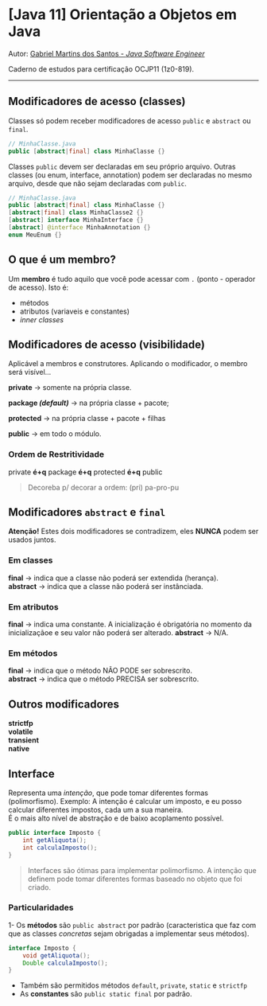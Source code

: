 # [Java 11] Orientação a Objetos em Java
Autor: [Gabriel Martins dos Santos - *Java Software Engineer*](https://linkedin.com/in/martinsgms)

Caderno de estudos para certificação OCJP11 (1z0-819).

---

## Modificadores de acesso (classes)
Classes só podem receber modificadores de acesso `public` e `abstract` ou `final`.
````Java
// MinhaClasse.java
public [abstract|final] class MinhaClasse {}
````
Classes `public` devem ser declaradas em seu próprio arquivo. Outras classes (ou enum, interface, annotation) podem ser declaradas no mesmo arquivo, desde que não sejam declaradas com `public`.
````Java
// MinhaClasse.java
public [abstract|final] class MinhaClasse {}
[abstract|final] class MinhaClasse2 {}
[abstract] interface MinhaInterface {}
[abstract] @interface MinhaAnnotation {}
enum MeuEnum {}
````
## O que é um membro?
Um **membro** é tudo aquilo que você pode acessar com `.` (ponto - operador de acesso). Isto é: 
- métodos
- atributos (variaveis e constantes)
- *inner classes*

## Modificadores de acesso (visibilidade)
Aplicável a membros e construtores. Aplicando o modificador, o membro será visível...

**private** &rarr; somente na própria classe.

**package *(default)*** &rarr; na própria classe + pacote;

**protected** &rarr; na própria classe + pacote + filhas

**public**  &rarr; em todo o módulo.

### Ordem de Restritividade
private **é+q** package **é+q** protected **é+q** public

> Decoreba p/ decorar a ordem: (pri) pa-pro-pu

## Modificadores `abstract` e `final`
**Atenção!** Estes dois modificadores se contradizem, eles **NUNCA** podem ser usados juntos.

### Em classes
**final** &rarr; indica que a classe não poderá ser extendida (herança).  
**abstract** &rarr; indica que a classe não poderá ser instânciada.

### Em atributos
**final** &rarr; indica uma constante. A inicialização é obrigatória no momento da inicializaçãoe e seu valor não poderá ser alterado. 
**abstract** &rarr; N/A.

### Em métodos
**final** &rarr; indica que o método NÃO PODE ser sobrescrito.  
**abstract** &rarr; indica que o método PRECISA ser sobrescrito.

## Outros modificadores
**strictfp**  
**volatile**  
**transient**  
**native**  

## Interface

Representa uma *intenção*, que pode tomar diferentes formas (polimorfismo). Exemplo: A intenção é calcular um imposto, e eu posso calcular diferentes impostos, cada um a sua maneira.  
É o mais alto nível de abstração e de baixo acoplamento possível.

````Java
public interface Imposto {
    int getAliquota();
    int calculaImposto();
}
````

> Interfaces são ótimas para implementar polimorfismo. A intenção que definem pode tomar diferentes formas baseado no objeto que foi criado.

### Particularidades
1- Os **métodos** são `public abstract` por padrão (caracteristica que faz com que as classes *concretas* sejam obrigadas a implementar seus métodos).
````Java
interface Imposto {
	void getAliquota();
	Double calculaImposto();
}
````

- Também são permitidos métodos `default`, `private`, `static` e `strictfp`
- As **constantes** são `public static final` por padrão.